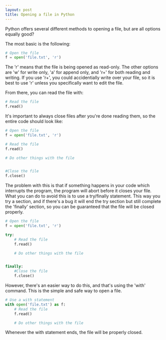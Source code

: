 ```yaml
---
layout: post
title: Opening a file in Python
---
```


Python offers several different methods to opening a file, but are all options equally good?

The most basic is the following:
```python
# Open the file
f = open('file.txt', 'r')
```
The 'r' means that the file is being opened as read-only. The other options are 'w' for write only, 'a' for append only, and 'r+' for both reading and writing. If you use 'r+', you could accidentially write over your file, so it is best to use 'r' unless you specifically want to edit the file.

From there, you can read the file with:
```python
# Read the file
f.read()
```

It's important to always close files after you're done reading them, so the entire code should look like:

```python
# Open the file
f = open('file.txt', 'r')

# Read the file
f.read()

# Do other things with the file


#Close the file
f.close()
```

The problem with this is that if something happens in your code which interrupts the program, the program will abort before it closes your file. What you can do to avoid this is to use a try/finally statement. This way you try a section, and if there's a bug it will end the try section but still complete the 'finally' section, so you can be guaranteed that the file will be closed properly.

```python
# Open the file
f = open('file.txt', 'r')

try:
    # Read the file
	f.read()

	# Do other things with the file


finally:
	#Close the file
    f.close()
```

However, there's an easier way to do this, and that's using the 'with' command. This is the simple and safe way to open a file.

```python
# Use a with statement
with open('file.txt') as f:
	# Read the file
	f.read()

	# Do other things with the file
```
Whenever the with statement ends, the file will be properly closed.